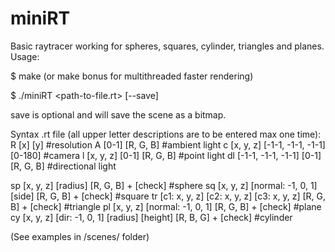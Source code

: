 # miniRT

Basic raytracer working for spheres, squares, cylinder, triangles and planes. 
Usage:

$ make (or make bonus for multithreaded faster rendering)

$ ./miniRT <path-to-file.rt> [--save]

save is optional and will save the scene as a bitmap.

Syntax .rt file (all upper letter descriptions are to be entered max one time):
R  [x] [y] #resolution
A  [0-1] [R, G, B] #ambient light
c  [x, y, z] [-1-1, -1-1, -1-1] [0-180] #camera
l  [x, y, z] [0-1] [R, G, B] #point light
dl [-1-1, -1-1, -1-1] [0-1] [R, G, B] #directional light

sp [x, y, z] [radius] [R, G, B] + [check] #sphere
sq [x, y, z] [normal: -1, 0, 1] [side] [R, G, B] + [check] #square
tr [c1: x, y, z] [c2: x, y, z] [c3: x, y, z] [R, G, B] + [check] #triangle
pl [x, y, z] [normal: -1, 0, 1] [R, G, B] + [check] #plane
cy [x, y, z] [dir: -1, 0, 1] [radius] [height] [R, B, G] + [check] #cylinder

(See examples in /scenes/ folder)
